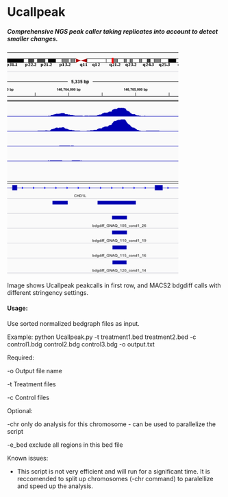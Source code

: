 # Ucallpeak
##### Comprehensive NGS peak caller taking replicates into account to detect smaller changes.


<img src="https://raw.githubusercontent.com/StefanKurtenbach/Ucallpeak/master/Example%20peak%20calling.png" width="400">

Image shows Ucallpeak peakcalls in first row, and MACS2 bdgdiff calls with different stringency settings. 


#### Usage:

Use sorted normalized bedgraph files as input.



Example:
python Ucallpeak.py -t treatment1.bed treatment2.bed -c control1.bdg control2.bdg control3.bdg -o output.txt


Required:

-o		Output file name

-t    Treatment files

-c		Control files

Optional:

-chr    only do analysis for this chromosome - can be used to parallelize the script

-e_bed  exclude all regions in this bed file


Known issues:
- This script is not very efficient and will run for a significant time. It is reccomended to split up chromosomes (-chr command) to paralellize and speed up the analysis.
